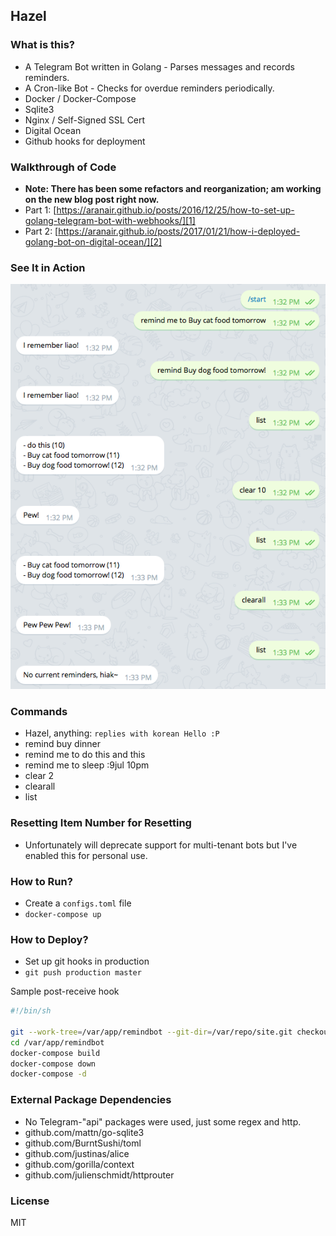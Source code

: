 Hazel
------

### What is this?

- A Telegram Bot written in Golang - Parses messages and records reminders.
- A Cron-like Bot - Checks for overdue reminders periodically.
- Docker / Docker-Compose
- Sqlite3
- Nginx / Self-Signed SSL Cert
- Digital Ocean
- Github hooks for deployment

### Walkthrough of Code

- **Note: There has been some refactors and reorganization; am working on the new blog post right now.**
- Part 1: [https://aranair.github.io/posts/2016/12/25/how-to-set-up-golang-telegram-bot-with-webhooks/][1]
- Part 2: [https://aranair.github.io/posts/2017/01/21/how-i-deployed-golang-bot-on-digital-ocean/][2]

### See It in Action

![Commands!](https://github.com/aranair/remindbot/blob/master/commands.png?raw=true "Commands")

### Commands

- Hazel, anything: `replies with korean Hello :P`
- remind buy dinner
- remind me to do this and this
- remind me to sleep :9jul 10pm
- clear 2
- clearall
- list

### Resetting Item Number for Resetting

- Unfortunately will deprecate support for multi-tenant bots but I've enabled this for personal use.

### How to Run?

- Create a `configs.toml` file
- `docker-compose up`

### How to Deploy?

- Set up git hooks in production
- `git push production master`

Sample post-receive hook

```bash
#!/bin/sh

git --work-tree=/var/app/remindbot --git-dir=/var/repo/site.git checkout -f
cd /var/app/remindbot
docker-compose build
docker-compose down
docker-compose -d
```

### External Package Dependencies

- No Telegram-"api" packages were used, just some regex and http.
- github.com/mattn/go-sqlite3
- github.com/BurntSushi/toml
- github.com/justinas/alice
- github.com/gorilla/context
- github.com/julienschmidt/httprouter

### License

MIT

[1]: https://aranair.github.io/posts/2016/12/25/how-to-set-up-golang-telegram-bot-with-webhooks/
[2]: https://aranair.github.io/posts/2017/01/21/how-i-deployed-golang-bot-on-digital-ocean/
